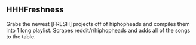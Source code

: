 ## HHHFreshness
Grabs the newest [FRESH] projects off of hiphopheads and compiles them into 1 long playlist. 
Scrapes reddit/r/hiphopheads and adds all of the songs to the table.
